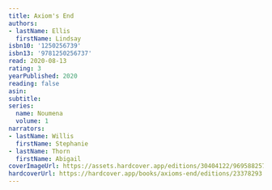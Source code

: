 ```yaml
---
title: Axiom's End
authors:
- lastName: Ellis
  firstName: Lindsay
isbn10: '1250256739'
isbn13: '9781250256737'
read: 2020-08-13
rating: 3
yearPublished: 2020
reading: false
asin:
subtitle:
series:
  name: Noumena
  volume: 1
narrators:
- lastName: Willis
  firstName: Stephanie
- lastName: Thorn
  firstName: Abigail
coverImageUrl: https://assets.hardcover.app/editions/30404122/9695882572041132.jpg
hardcoverUrl: https://hardcover.app/books/axioms-end/editions/23378293
---
```

